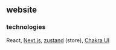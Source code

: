 ## website
### technologies
React, [Next.js](https://nextjs.org/docs/app/building-your-application), [zustand](https://github.com/pmndrs/zustand) (store), [Chakra UI](https://v2.chakra-ui.com/docs/components)
